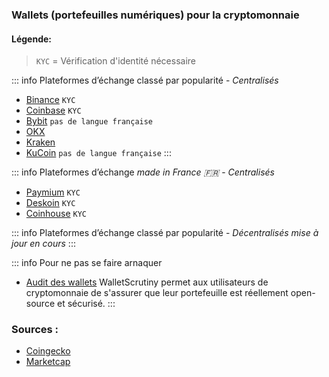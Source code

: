 ### Wallets (portefeuilles numériques) pour la cryptomonnaie

#### Légende:
> `KYC` = Vérification d'identité nécessaire <br>

::: info Plateformes d’échange classé par popularité - *Centralisés*
- [Binance](https://www.binance.com/fr) `KYC`
- [Coinbase](https://www.binance.com/fr) `KYC`
- [Bybit](https://www.bybit.com/) `pas de langue française`
- [OKX](https://www.okx.com/fr)
- [Kraken](https://www.kraken.com/fr)
- [KuCoin](https://www.kucoin.com/) `pas de langue française`
:::

::: info Plateformes d’échange *made in France :fr:* - *Centralisés*
- [Paymium](https://www.paymium.com) `KYC`
- [Deskoin](https://www.deskoin.com) `KYC`
- [Coinhouse](https://www.coinhouse.com/fr) `KYC`


::: info Plateformes d’échange classé par popularité - *Décentralisés*
*mise à jour en cours*
:::

::: info Pour ne pas se faire arnaquer
- [Audit des wallets](https://walletscrutiny.com)
WalletScrutiny permet aux utilisateurs de cryptomonnaie de s'assurer que leur portefeuille est réellement open-source et sécurisé. 
:::

### Sources :
- [Coingecko](https://www.coingecko.com/fr/platesformes)
- [Marketcap](https://coinmarketcap.com/fr/rankings/exchanges/)
